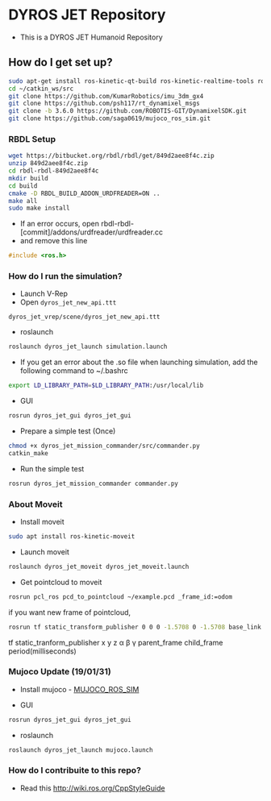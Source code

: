 # DYROS JET Repository 

* This is a DYROS JET Humanoid Repository

## How do I get set up? ##

```sh
sudo apt-get install ros-kinetic-qt-build ros-kinetic-realtime-tools ros-kinetic-smach-viewer
cd ~/catkin_ws/src
git clone https://github.com/KumarRobotics/imu_3dm_gx4
git clone https://github.com/psh117/rt_dynamixel_msgs
git clone -b 3.6.0 https://github.com/ROBOTIS-GIT/DynamixelSDK.git
git clone https://github.com/saga0619/mujoco_ros_sim.git
```

### RBDL Setup ###
```sh
wget https://bitbucket.org/rbdl/rbdl/get/849d2aee8f4c.zip
unzip 849d2aee8f4c.zip
cd rbdl-rbdl-849d2aee8f4c
mkdir build
cd build
cmake -D RBDL_BUILD_ADDON_URDFREADER=ON ..
make all
sudo make install
```
* If an error occurs, open rbdl-rbdl-[commit]/addons/urdfreader/urdfreader.cc
* and remove this line
```cpp
#include <ros.h>
```

### How do I run the simulation? ###

* Launch V-Rep
* Open `dyros_jet_new_api.ttt`
```
dyros_jet_vrep/scene/dyros_jet_new_api.ttt
```
* roslaunch
```sh
roslaunch dyros_jet_launch simulation.launch
```
* If you get an error about the .so file when launching simulation, add the following command to ~/.bashrc
```sh
export LD_LIBRARY_PATH=$LD_LIBRARY_PATH:/usr/local/lib
```
* GUI
```sh
rosrun dyros_jet_gui dyros_jet_gui
```
* Prepare a simple test (Once)
```sh
chmod +x dyros_jet_mission_commander/src/commander.py
catkin_make
```
* Run the simple test
```sh
rosrun dyros_jet_mission_commander commander.py
```

### About Moveit ###
* Install moveit
```sh
sudo apt install ros-kinetic-moveit
```

* Launch moveit
```sh
roslaunch dyros_jet_moveit dyros_jet_moveit.launch
```

* Get pointcloud to moveit 
```sh
rosrun pcl_ros pcd_to_pointcloud ~/example.pcd _frame_id:=odom
```
if you want new frame of pointcloud,
```sh
rosrun tf static_transform_publisher 0 0 0 -1.5708 0 -1.5708 base_link odom2 100
```
tf static_tranform_publisher x y z α β γ parent_frame child_frame period(milliseconds)

### Mujoco Update (19/01/31) ###
* Install mujoco - [MUJOCO_ROS_SIM](https://github.com/saga0619/mujoco_ros_sim)

* GUI
```sh
rosrun dyros_jet_gui dyros_jet_gui
```
* roslaunch
```sh
roslaunch dyros_jet_launch mujoco.launch
```

### How do I contribuite to this repo? ###
* Read this http://wiki.ros.org/CppStyleGuide

